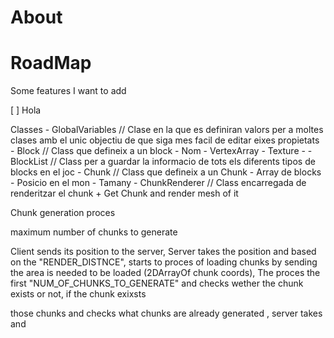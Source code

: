 # About

## 

# RoadMap

Some features I want to add 

[ ]  Hola



Classes
	- GlobalVariables // Clase en la que es definiran valors per a moltes clases amb el 
						unic objectiu de que siga mes facil de editar eixes propietats
	- Block // Class que defineix a un block
		- Nom
		- VertexArray
		- Texture
		- 
	- BlockList // Class per a guardar la informacio de tots els diferents tipos de blocks en el joc
	- Chunk // Class que defineix a un Chunk
		- Array de blocks
		- Posicio en el mon
		- Tamany
	- ChunkRenderer // Class encarregada de renderitzar el chunk
		+ Get Chunk and render mesh of it
		
Chunk generation proces

maximum number of chunks to generate

Client sends its position to the server, 
Server takes the position and based on the "RENDER_DISTNCE", starts to proces of loading chunks 
	by sending the area is needed to be loaded (2DArrayOf chunk coords),
The proces the first "NUM_OF_CHUNKS_TO_GENERATE" and checks wether the chunk exists or not,
if the chunk exixsts 

 those chunks and checks what chunks are already generated , server takes  and 

